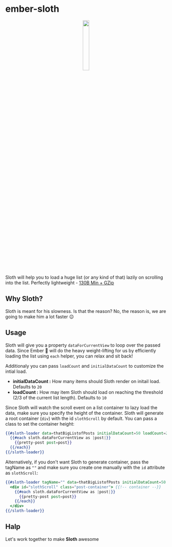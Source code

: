 # ember-sloth
<div style="text-align:center">
	<img src ="https://image.ibb.co/bOPGzx/105ee17e0ae8112ecfcff00d9e967b29.jpg" width="20%"  />
</div>

Sloth will help you to load a huge list (or any kind of that) lazily on scrolling into the list. Perfectly lightweight - [130B Min + GZip](https://bundlephobia.com/result?p=ember-sloth@0.0.2)

## Why Sloth?

Sloth is meant for his slowness. Is that the reason? No, the reason is, we are going to make him a lot faster 😉 

## Usage

Sloth will give you a property `dataForCurrentView` to loop over the passed data. Since Ember 🐹 will do the heavy weight-lifting for us by efficiently loading the list using `each` helper, you can relax and sit back!

Additionaly you can pass `loadCount` and `initialDataCount` to customize the intial load.

* **initialDataCount :** How many items should Sloth render on initail load. Defaults to `20`
* **loadCount :** How may item Sloth should load on reaching the threshold (2/3 of the current list length). Defaults to `10`

Since Sloth will watch the scroll event on a list container to lazy load the data, make sure you specify the height of the container. Sloth will generate a root container (`div`) with the id `slothScroll` by default. You can pass a class to set the container height:

```hbs
{{#sloth-loader data=thatBigListofPosts initialDataCount=50 loadCount=20 class="post-container" as |sloth|}}
  {{#each sloth.dataForCurrentView as |post|}}
    {{pretty-post post=post}}
  {{/each}}
{{/sloth-loader}}
```

Alternatively, if you don't want Sloth to generate container, pass the tagName as `""` and make sure you create one manually with the `id` attribute as `slothScroll`:

```hbs
{{#sloth-loader tagName="" data=thatBigListofPosts initialDataCount=50 loadCount=20 as |sloth|}}
  <div id="slothScroll" class="post-container"> {{!-- container --}}
    {{#each sloth.dataForCurrentView as |post|}}
      {{pretty-post post=post}}
    {{/each}}
  </div>
{{/sloth-loader}}
```

## Halp
Let's work together to make **Sloth** awesome
